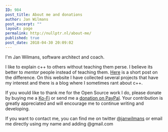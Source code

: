 ```yaml
---
ID: 984
post_title: About me and donations
author: Jan Wilmans
post_excerpt: ""
layout: page
permalink: http://nullptr.nl/about-me/
published: true
post_date: 2018-04-30 20:09:02
---
```

I'm Jan Wilmans, software architect and coach.

I like to explain c++ to others without teaching them perse. I believe its better to *mentor* people instead of teaching them. [Here][1] is a short post on the difference. On this website I have collected several projects that have my interest and there is a blog where I sometimes rant about c++.

If you would like to thank me for the Open Source work I do, please donate by buying me a [Ko-Fi][2] or send me a [donation on PayPal][3]. Your contribution is greatly appreciated and will encourage me to continue writing and developing.

If you want to contact me, you can find me on twitter [@janwilmans][4] or email me directly using my name and adding @gmail.com

 [1]: http://nullptr.nl/2018/11/teaching-vs-coaching/
 [2]: https://ko-fi.com/janwilmans
 [3]: https://www.paypal.com/cgi-bin/webscr?cmd=_s-xclick&hosted_button_id=HWVUJ77YRBW24
 [4]: https://twitter.com/janwilmans